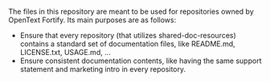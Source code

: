The files in this repository are meant to be used for repositories owned by OpenText Fortify. Its main purposes are as follows:

* Ensure that every repository (that utilizes shared-doc-resources) contains a standard set of documentation files, like README.md, LICENSE.txt, USAGE.md, ...
* Ensure consistent documentation contents, like having the same support statement and marketing intro in every repository.
